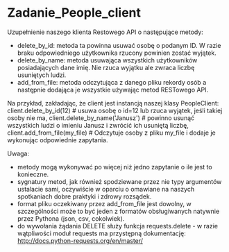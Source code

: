 # Zadanie_People_client

Uzupełnienie naszego klienta Restowego API o następujące metody:
  - delete_by_id: metoda ta powinna usuwać osobę o podanym ID. W razie braku odpowiedniego użytkownika rzucony powinien zostać wyjątek.
  - delete_by_name: metoda usuwająca wszystkich użytkowników posiadających dane imię. Nie rzuca wyjątku ale zwraca liczbę usuniętych ludzi.
  - add_from_file: metoda odczytująca z danego pliku rekordy osób a następnie dodająca je wszystkie używając metod RESTowego API.

Na przykład, zakładając, że client jest instancją naszej klasy PeopleClient:
client.delete_by_id(12) # usuwa osobę o id=12 lub rzuca wyjątek, jeśli takiej osoby nie ma,
client.delete_by_name('Janusz') # powinno usunąć wszystkich ludzi o imieniu Janusz i zwrócić ich usuniętą liczbę,
client.add_from_file(my_file) # Odczytuje osoby z pliku my_file i dodaje je wykonując odpowiednie zapytania.

Uwaga: 
- metody mogą wykonywać po więcej niż jedno zapytanie o ile jest to konieczne. 
- sygnatury metod, jak również spodziewane przez nie typy argumentów ustalacie sami, oczywiście w oparciu o omawiane na naszych spotkaniach dobre praktyki i zdrowy rozsądek.
- format pliku oczekiwany przez add_from_file jest dowolny, w szczególności może to być jeden z formatów obsługiwanych natywnie przez Pythona (json, csv, cokolwiek).
- do wywołania żądania DELETE służy funkcja requests.delete - w razie wątpliwości moduł requests ma przystępną dokumentację: http://docs.python-requests.org/en/master/

